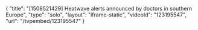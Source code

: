 {
    "title": "[1508521429] Heatwave alerts announced by doctors in southern Europe",
    "type": "solo",
    "layout": "iframe-static",
    "videoId": "123195547",
    "url": "\/tvpembed\/123195547"
}